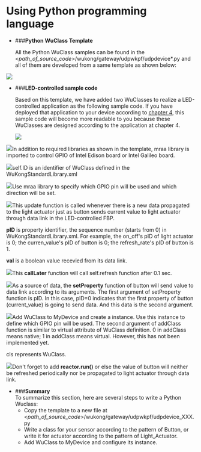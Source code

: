 # Using Python programming language

* ###**Python WuClass Template**  

  All the Python WuClass samples can be found in the   <*path_of_source_code*>/wukong/gateway/udpwkpf/udpdevice\*.py and all of them are developed from a same template as shown below:  

 ![](required_python_wuclass_template.png)

* ###**LED-controlled sample code**  

  Based on this template, we have added two WuClasses to realize a LED-controlled application as the following sample code. If you have deployed that application to your device according to [chapter 4](../Ch4/Ch4_The_First_Example.md), this sample code will become more readable to you because these WuClasses are designed according to the application at chapter 4.  
  
  ![](python_wuclass_led_blink.png)

 ![](../no1.png)In addition to required libraries as shown in the template, mraa library is imported to control GPIO of Intel Edison board or Intel Galileo board.  

 ![](../no2.png)self.ID is an identifier of WuClass defined in the WuKongStandardLibrary.xml  

  ![](../no3.png)Use mraa library to specify which GPIO pin will be used and which direction will be set.  
  
  ![](../no4.png)This update function is called whenever there is a new data propagated to the light actuator just as button sends current value to light actuator through data link in the LED-controlled FBP.  
  
   **pID** is property identifier, the sequence number (starts from 0) in WuKongStandardLibrary.xml. For example, the on_off's pID of light actuator is 0; the curren_value's pID of button is 0; the refresh_rate's pID of button is 1.   
   
   **val** is a boolean value recevied from its data link.  
   
  ![](../no5.png)This **callLater** function will call self.refresh function after 0.1 sec.
    
  ![](../no6.png)As a source of data, the **setProperty** function of button will send value to data link according to its arguments. The first argument of setProperty function is pID. In this case, pID=0 indicates that the first property of button (current_value) is going to send data. And this data is the second argument.  
  
  ![](../no7.png)Add WuClass to MyDevice and create a instance. Use this instance to define which GPIO pin will be used. The second argument of addClass function is similar to virtual attribute of WuClass definition. 0 in addClass means native; 1 in addClass means virtual. However, this has not been implemented yet.  
  
  cls represents WuClass.  
  
  ![](../no8.png)Don't forget to add **reactor.run()** or else the value of button will neither be refreshed periodically nor be propagated to light actuator through data link.  


* ###**Summary**  
To summarize this section, here are several steps to write a Python Wuclass:
  * Copy the template to a new file at  <*path_of_source_code*>/wukong/gateway/udpwkpf/udpdevice_XXX.py  
  * Write a class for your sensor according to the pattern of Button, or write it for actuator according to the pattern of Light_Actuator.  
  * Add WuClass to MyDevice and configure its instance.

